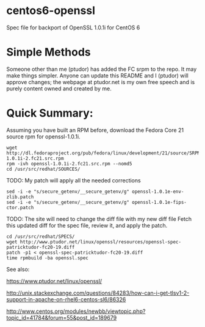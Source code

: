 centos6-openssl
===============

Spec file for backport of OpenSSL 1.0.1i for CentOS 6


Simple Methods
==============

Someone other than me (ptudor) has added the FC srpm to the repo. It may make things simpler. Anyone can update this README and I (ptudor) will approve changes; the webpage at ptudor.net is my own free speech and is purely content owned and created by me. 


Quick Summary:
==============
Assuming you have built an RPM before, download the Fedora Core 21 source rpm for openssl-1.0.1i.

````
wget http://dl.fedoraproject.org/pub/fedora/linux/development/21/source/SRPMS/o/openssl-1.0.1i-2.fc21.src.rpm
rpm -ivh openssl-1.0.1i-2.fc21.src.rpm --nomd5
cd /usr/src/redhat/SOURCES/
````


TODO: My patch will apply all the needed corrections

````
sed -i -e "s/secure_getenv/__secure_getenv/g" openssl-1.0.1e-env-zlib.patch
sed -i -e "s/secure_getenv/__secure_getenv/g" openssl-1.0.1e-fips-ctor.patch
````

TODO: The site will need to change the diff file with my new diff file
Fetch this updated diff for the spec file, review it, and apply the patch.

````
cd /usr/src/redhat/SPECS/
wget http://www.ptudor.net/linux/openssl/resources/openssl-spec-patricktudor-fc20-19.diff
patch -p1 < openssl-spec-patricktudor-fc20-19.diff
time rpmbuild -ba openssl.spec
````

See also: 

https://www.ptudor.net/linux/openssl/

http://unix.stackexchange.com/questions/84283/how-can-i-get-tlsv1-2-support-in-apache-on-rhel6-centos-sl6/86326

http://www.centos.org/modules/newbb/viewtopic.php?topic_id=41784&forum=55&post_id=189679

